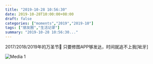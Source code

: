 ```yaml
---
title: "2019-10-28 10:56:30"
date: 2019-10-28T10:00:00+08:00
draft: false
categories: ["moments","2019","2019-10"]
tags: ["朋友圈","生活记录"]
summary: "2019-10-28 10:56:30..."
---
```


2017/2018/2019年的万圣节🎃
只要修图APP够发达，时间就追不上我[呲牙]

![Media 1](/Moments/photos/2019-10-28/201910281056300.jpg)

